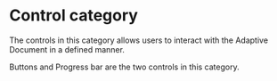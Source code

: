 # Control category

The controls in this category allows users to interact with the Adaptive Document in a defined manner.   

Buttons and Progress bar are the two controls in this category.